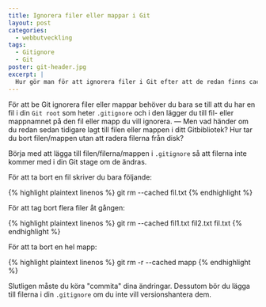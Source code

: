 ```yaml
---
title: Ignorera filer eller mappar i Git
layout: post
categories:
  - webbutveckling
tags:
  - Gitignore
  - Git
poster: git-header.jpg
excerpt: |
  Hur gör man för att ignorera filer i Git efter att de redan finns cachade? Kan man ta bort dem från versionshanteringen utan att radera filerna?
---
```

För att be Git ignorera filer eller mappar behöver du bara se till att du har en fil i din `Git root` som heter `.gitignore` och i den lägger du till fil- eller mappnamnet på den fil eller mapp du vill ignorera. — Men vad händer om du redan sedan tidigare lagt till filen eller mappen i ditt Gitbibliotek? Hur tar du bort filen/mappen utan att radera filerna från disk?

Börja med att lägga till filen/filerna/mappen i `.gitignore` så att filerna inte kommer med i din Git stage om de ändras.

För att ta bort en fil skriver du bara följande:

{% highlight plaintext linenos %}
git rm --cached fil.txt
{% endhighlight %}

För att tag bort flera filer åt gången:

{% highlight plaintext linenos %}
git rm --cached fil1.txt fil2.txt fil.txt
{% endhighlight %}

För att ta bort en hel mapp:

{% highlight plaintext linenos %}
git rm -r --cached mapp
{% endhighlight %}

Slutligen måste du köra "commita" dina ändringar.
Dessutom bör du lägga till filerna i din `.gitignore` om du inte vill versionshantera dem.
